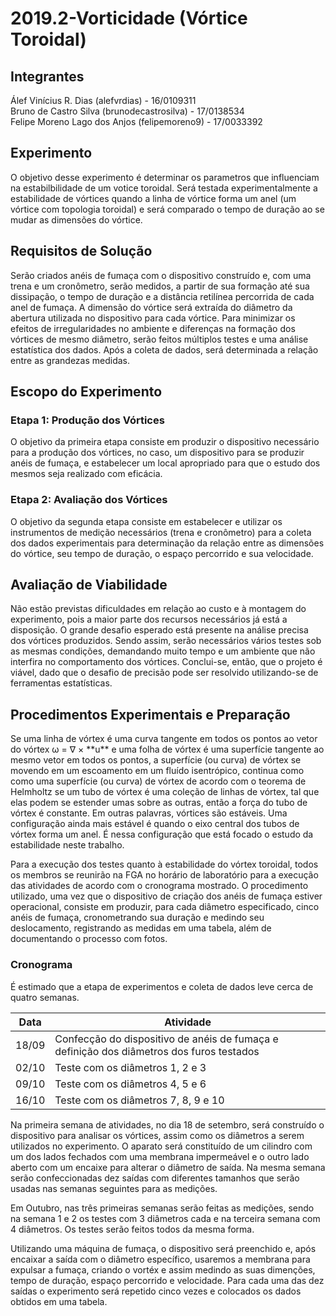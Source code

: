 # 2019.2-Vorticidade (Vórtice Toroidal)

## Integrantes
Álef Vinícius R. Dias (alefvrdias) - 16/0109311 <br />
Bruno de Castro Silva (brunodecastrosilva) - 17/0138534 <br />
Felipe Moreno Lago dos Anjos (felipemoreno9) - 17/0033392

## Experimento
O objetivo desse experimento é determinar os parametros que influenciam na estabilbilidade de um votice toroidal. Será testada experimentalmente a estabilidade de vórtices quando a linha de vórtice forma um anel (um vórtice com topologia toroidal) e será comparado o tempo de duração ao se mudar as dimensões do vórtice.

## Requisitos de Solução
Serão criados anéis de fumaça com o dispositivo construído e, com uma trena e um cronômetro, serão medidos, a partir de sua formação até sua dissipação, o tempo de duração e a distância retilínea percorrida de cada anel de fumaça. A dimensão do vórtice será extraída do diâmetro da abertura utilizada no dispositivo para cada vórtice. Para minimizar os efeitos de irregularidades no ambiente e diferenças na formação dos vórtices de mesmo diâmetro, serão feitos múltiplos testes e uma análise estatística dos dados. Após a coleta de dados, será determinada a relação entre as grandezas medidas. 

## Escopo do Experimento
### Etapa 1: Produção dos Vórtices
O objetivo da primeira etapa consiste em produzir o dispositivo necessário para a produção dos vórtices, no caso, um dispositivo para se produzir anéis de fumaça, e estabelecer um local apropriado para que o estudo dos mesmos seja realizado com eficácia.
### Etapa 2: Avaliação dos Vórtices
O objetivo da segunda etapa consiste em estabelecer e utilizar os instrumentos de medição necessários (trena e cronômetro) para a coleta dos dados experimentais para determinação da relação entre as dimensões do vórtice, seu tempo de duração, o espaço percorrido e sua velocidade.

## Avaliação de Viabilidade
Não estão previstas dificuldades em relação ao custo e à montagem do experimento, pois a maior parte dos recursos necessários já está a disposição. O grande desafio esperado está presente na análise precisa dos vórtices produzidos. Sendo assim, serão necessários vários testes sob as mesmas condições, demandando muito tempo e um ambiente que não interfira no comportamento dos vórtices. Conclui-se, então, que o projeto é viável, dado que o desafio de precisão pode ser resolvido utilizando-se de ferramentas estatísticas.

## Procedimentos Experimentais e Preparação
<p>Se uma linha de vórtex é uma curva tangente em todos os pontos ao vetor do vórtex ω = ∇ × **u** e uma folha de vórtex é uma superfície tangente ao mesmo vetor em todos os pontos, a superfície (ou curva) de vórtex se movendo em um escoamento em um fluído isentrópico, continua como como uma superfície (ou curva) de vórtex de acordo com o teorema de Helmholtz se um tubo de vórtex é uma coleção de linhas de vórtex, tal que elas podem se estender umas sobre as outras, então a força do tubo de vórtex é constante. Em outras palavras, vórtices são estáveis. Uma configuração ainda mais estável é quando o eixo central dos tubos de vórtex forma um anel. É nessa configuração que está focado o estudo da estabilidade neste trabalho.</p>
<p>Para a execução dos testes quanto à estabilidade do vórtex toroidal, todos os membros se reunirão na FGA no horário de laboratório para a execução das atividades de acordo com o cronograma mostrado. O procedimento utilizado, uma vez que o dispositivo de criação dos anéis de fumaça estiver operacional, consiste em produzir, para cada diâmetro especificado, cinco anéis de fumaça, cronometrando sua duração e medindo seu deslocamento, registrando as medidas em uma tabela, além de documentando o processo com fotos.</p>

### Cronograma
É estimado que a etapa de experimentos e coleta de dados leve cerca de quatro semanas. 

Data  | Atividade
----  | ---------
18/09 | Confecção do dispositivo de anéis de fumaça e definição dos diâmetros dos furos testados
02/10 | Teste com os diâmetros 1, 2 e 3
09/10 | Teste com os diâmetros 4, 5 e 6
16/10 | Teste com os diâmetros 7, 8, 9 e 10

<p>Na primeira semana de atividades, no dia 18 de setembro, será construído o dispositivo para analisar os vórtices, assim como os diâmetros a serem utilizados no experimento. O aparato será constituído de um cilindro com um dos lados fechados com uma membrana impermeável e o outro lado aberto com um encaixe para alterar o diâmetro de saída. Na mesma semana serão confeccionadas dez saídas com diferentes tamanhos que serão usadas nas semanas seguintes para as medições.</p>
<p>Em Outubro, nas três primeiras semanas serão feitas as medições, sendo na semana 1 e 2 os testes com 3 diâmetros cada e na terceira semana com 4 diâmetros. Os testes serão feitos todos da mesma forma.</p>
<p>Utilizando uma máquina de fumaça, o dispositivo será preenchido e, após encaixar a saída com o diâmetro específico, usaremos a membrana para expulsar a fumaça, criando o vortéx e assim medindo as suas dimenções, tempo de duração, espaço percorrido e velocidade. Para cada uma das dez saídas o experimento será repetido cinco vezes e colocados os dados obtidos em uma tabela.</p>
